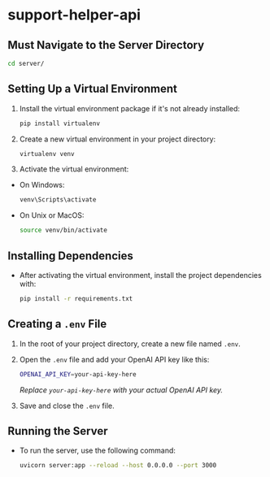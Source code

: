 # support-helper-api

## Must Navigate to the Server Directory
```bash
cd server/
```


## Setting Up a Virtual Environment

1. Install the virtual environment package if it's not already installed:

    ```bash
    pip install virtualenv
    ```

2. Create a new virtual environment in your project directory:

    ```bash
    virtualenv venv
    ```

3. Activate the virtual environment:

- On Windows:

    ```bash
    venv\Scripts\activate
    ```

- On Unix or MacOS:

    ```bash
    source venv/bin/activate
    ```

## Installing Dependencies

- After activating the virtual environment, install the project dependencies with:

    ```bash
    pip install -r requirements.txt
    ```

## Creating a `.env` File

1. In the root of your project directory, create a new file named `.env`.

2. Open the `.env` file and add your OpenAI API key like this:

    ```bash
    OPENAI_API_KEY=your-api-key-here
    ```
    *Replace `your-api-key-here` with your actual OpenAI API key.*

3. Save and close the `.env` file.

## Running the Server

- To run the server, use the following command:

    ```bash
    uvicorn server:app --reload --host 0.0.0.0 --port 3000
    ```